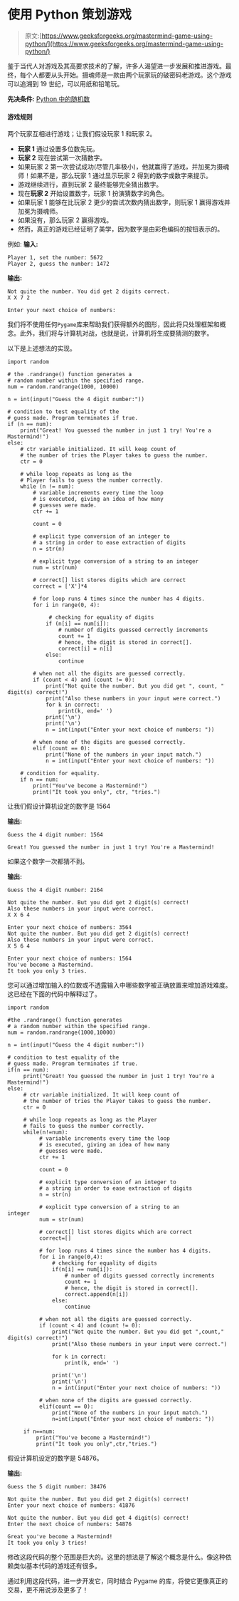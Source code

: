 # 使用 Python 策划游戏

> 原文:[https://www.geeksforgeeks.org/mastermind-game-using-python/](https://www.geeksforgeeks.org/mastermind-game-using-python/)

鉴于当代人对游戏及其高要求技术的了解，许多人渴望进一步发展和推进游戏。最终，每个人都要从头开始。摄魂师是一款由两个玩家玩的破密码老游戏。这个游戏可以追溯到 19 世纪，可以用纸和铅笔玩。

**先决条件:**
[Python 中的随机数](https://www.geeksforgeeks.org/random-numbers-in-python/)

#### 游戏规则

两个玩家互相进行游戏；让我们假设玩家 1 和玩家 2。

*   **玩家 1** 通过设置多位数先玩。
*   **玩家 2** 现在尝试第一次猜数字。
*   如果玩家 2 第一次尝试成功(尽管几率极小)，他就赢得了游戏，并加冕为摄魂师！如果不是，那么玩家 1 通过显示玩家 2 得到的数字或数字来提示。
*   游戏继续进行，直到玩家 2 最终能够完全猜出数字。
*   现在**玩家 2** 开始设置数字，玩家 1 扮演猜数字的角色。
*   如果玩家 1 能够在比玩家 2 更少的尝试次数内猜出数字，则玩家 1 赢得游戏并加冕为摄魂师。
*   如果没有，那么玩家 2 赢得游戏。
*   然而，真正的游戏已经证明了美学，因为数字是由彩色编码的按钮表示的。

例如:
**输入:**

```
Player 1, set the number: 5672
Player 2, guess the number: 1472

```

**输出:**

```
Not quite the number. You did get 2 digits correct.
X X 7 2

Enter your next choice of numbers:

```

我们将不使用任何`Pygame`库来帮助我们获得额外的图形，因此将只处理框架和概念。此外，我们将与计算机对战，也就是说，计算机将生成要猜测的数字。

以下是上述想法的实现。

```
import random

# the .randrange() function generates a
# random number within the specified range.
num = random.randrange(1000, 10000)  

n = int(input("Guess the 4 digit number:"))

# condition to test equality of the
# guess made. Program terminates if true.
if (n == num):  
    print("Great! You guessed the number in just 1 try! You're a Mastermind!")
else:
    # ctr variable initialized. It will keep count of 
    # the number of tries the Player takes to guess the number.
    ctr = 0  

    # while loop repeats as long as the 
    # Player fails to guess the number correctly.
    while (n != num):  
        # variable increments every time the loop
        # is executed, giving an idea of how many
        # guesses were made.
        ctr += 1  

        count = 0

        # explicit type conversion of an integer to
        # a string in order to ease extraction of digits
        n = str(n)  

        # explicit type conversion of a string to an integer
        num = str(num)  

        # correct[] list stores digits which are correct
        correct = ['X']*4  

        # for loop runs 4 times since the number has 4 digits.
        for i in range(0, 4): 

             # checking for equality of digits
            if (n[i] == num[i]):  
                # number of digits guessed correctly increments
                count += 1  
                # hence, the digit is stored in correct[].
                correct[i] = n[i]  
            else:
                continue

        # when not all the digits are guessed correctly.
        if (count < 4) and (count != 0):  
            print("Not quite the number. But you did get ", count, " digit(s) correct!")
            print("Also these numbers in your input were correct.")
            for k in correct:
                print(k, end=' ')
            print('\n')
            print('\n')
            n = int(input("Enter your next choice of numbers: "))

        # when none of the digits are guessed correctly.
        elif (count == 0):  
            print("None of the numbers in your input match.")
            n = int(input("Enter your next choice of numbers: "))

    # condition for equality.
    if n == num:  
        print("You've become a Mastermind!")
        print("It took you only", ctr, "tries.")
```

让我们假设计算机设定的数字是 1564

**输出:**

```
Guess the 4 digit number: 1564

Great! You guessed the number in just 1 try! You're a Mastermind!

```

如果这个数字一次都猜不到。

**输出:**

```
Guess the 4 digit number: 2164    

Not quite the number. But you did get 2 digit(s) correct!
Also these numbers in your input were correct.
X X 6 4

Enter your next choice of numbers: 3564
Not quite the number. But you did get 2 digit(s) correct!
Also these numbers in your input were correct.
X 5 6 4

Enter your next choice of numbers: 1564
You've become a Mastermind.
It took you only 3 tries.

```

您可以通过增加输入的位数或不透露输入中哪些数字被正确放置来增加游戏难度。
这已经在下面的代码中解释过了。

```
import random

#the .randrange() function generates
# a random number within the specified range.
num = random.randrange(1000,10000) 

n = int(input("Guess the 4 digit number:"))

# condition to test equality of the 
# guess made. Program terminates if true.
if(n == num):             
     print("Great! You guessed the number in just 1 try! You're a Mastermind!")
else:
     # ctr variable initialized. It will keep count of 
     # the number of tries the Player takes to guess the number.
     ctr = 0    

     # while loop repeats as long as the Player
     # fails to guess the number correctly.
     while(n!=num):
          # variable increments every time the loop 
          # is executed, giving an idea of how many 
          # guesses were made.
          ctr += 1             

          count = 0

          # explicit type conversion of an integer to 
          # a string in order to ease extraction of digits
          n = str(n) 

          # explicit type conversion of a string to an integer                                 
          num = str(num)

          # correct[] list stores digits which are correct 
          correct=[]        

          # for loop runs 4 times since the number has 4 digits.     
          for i in range(0,4): 
              # checking for equality of digits
              if(n[i] == num[i]): 
                  # number of digits guessed correctly increments
                  count += 1    
                  # hence, the digit is stored in correct[].
                  correct.append(n[i])     
              else:
                  continue

          # when not all the digits are guessed correctly.
          if (count < 4) and (count != 0):     
              print("Not quite the number. But you did get ",count," digit(s) correct!")
              print("Also these numbers in your input were correct.")

              for k in correct:
                  print(k, end=' ')

              print('\n')
              print('\n')
              n = int(input("Enter your next choice of numbers: "))

          # when none of the digits are guessed correctly.
          elif(count == 0):         
              print("None of the numbers in your input match.")
              n=int(input("Enter your next choice of numbers: ")) 

     if n==num:                
         print("You've become a Mastermind!")
         print("It took you only",ctr,"tries.")

```

假设计算机设定的数字是 54876。

**输出:**

```
Guess the 5 digit number: 38476

Not quite the number. But you did get 2 digit(s) correct! 
Enter your next choice of numbers: 41876

Not quite the number. But you did get 4 digit(s) correct!
Enter the next choice of numbers: 54876

Great you've become a Mastermind!
It took you only 3 tries!

```

修改这段代码的整个范围是巨大的。这里的想法是了解这个概念是什么。像这种依赖类似基本代码的游戏还有很多。

通过利用这段代码，进一步开发它，同时结合 Pygame 的库，将使它更像真正的交易，更不用说涉及更多了！